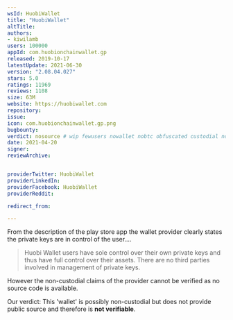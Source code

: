 ```yaml
---
wsId: HuobiWallet
title: "HuobiWallet"
altTitle: 
authors:
- kiwilamb
users: 100000
appId: com.huobionchainwallet.gp
released: 2019-10-17
latestUpdate: 2021-06-30
version: "2.08.04.027"
stars: 5.0
ratings: 11969
reviews: 1108
size: 63M
website: https://huobiwallet.com
repository: 
issue: 
icon: com.huobionchainwallet.gp.png
bugbounty: 
verdict: nosource # wip fewusers nowallet nobtc obfuscated custodial nosource nonverifiable reproducible bounty defunct
date: 2021-04-20
signer: 
reviewArchive:


providerTwitter: HuobiWallet
providerLinkedIn: 
providerFacebook: HuobiWallet
providerReddit: 

redirect_from:

---
```



From the description of the play store app the wallet provider clearly states the private keys are in control of the user....

> Huobi Wallet users have sole control over their own private keys and thus have full control over their assets. There are no third parties involved in management of private keys.

However the non-custodial claims of the provider cannot be verified as no source code is available.

Our verdict: This 'wallet' is possibly non-custodial but does not provide public source and therefore is **not verifiable**.


